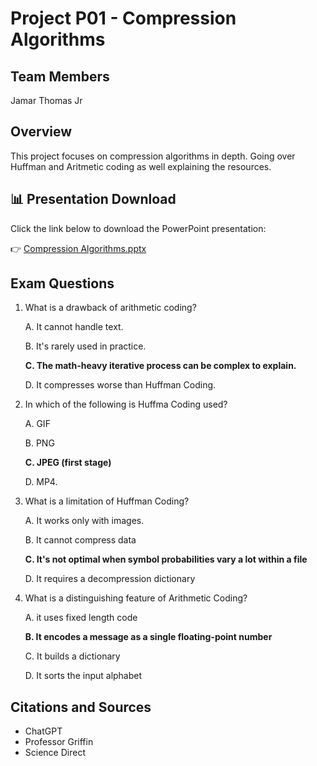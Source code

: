# Project P01 - Compression Algorithms

## Team Members
Jamar Thomas Jr

## Overview
This project focuses on compression algorithms in depth. Going over Huffman and Aritmetic coding as well explaining the resources.

## 📊 Presentation Download

Click the link below to download the PowerPoint presentation:

👉 [Compression Algorithms.pptx](./Compression%20Algorithms.pptx)

## Exam Questions
1. What is a drawback of arithmetic coding?
   
   A. It cannot handle text.
   
   B. It's rarely used in practice.
   
   **C. The math-heavy iterative process can be complex to explain.**  
 
    D. It compresses worse than Huffman Coding.

2. In which of the following is Huffma Coding used?
   
    A. GIF
   
    B. PNG
   
    **C. JPEG (first stage)**
   
    D. MP4.

3. What is a limitation of Huffman Coding?
   
    A. It works only with images.
   
    B. It cannot compress data
   
    **C. It's not optimal when symbol probabilities vary a lot within a file**
   
    D. It requires a decompression dictionary

4. What is a distinguishing feature of Arithmetic Coding?
   
    A. it uses fixed length code
   
    **B. It encodes a message as a single floating-point number**
   
    C. It builds a dictionary 
   
    D. It sorts the input alphabet 
   
   
   


## Citations and Sources
- ChatGPT
- Professor Griffin
- Science Direct
